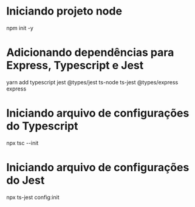# Iniciando projeto node

npm init -y

# Adicionando dependências para Express, Typescript e Jest

yarn add typescript jest @types/jest ts-node ts-jest @types/express express

# Iniciando arquivo de configurações do Typescript

npx tsc --init

# Iniciando arquivo de configurações do Jest

npx ts-jest config:init
